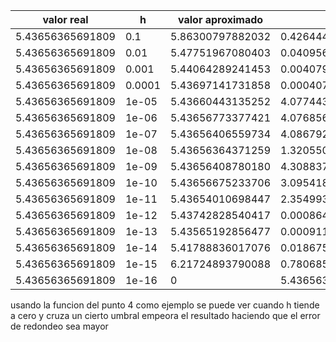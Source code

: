 |valor real| h | valor aproximado | error |
| --- | --- | --- | ---|
|5.43656365691809|0.1|5.86300797882032|0.426444321902230|
|5.43656365691809|0.01|5.47751967080403|0.0409560138859417|
|5.43656365691809|0.001|5.44064289241453|0.00407923549643652|
|5.43656365691809|0.0001|5.43697141731858|0.000407760400491064|
|5.43656365691809|1e-05|5.43660443135252|4.07744344297356e-5|
|5.43656365691809|1e-06|5.43656773377421|4.07685612113795e-6|
|5.43656365691809|1e-07|5.43656406559734|4.08679247776433e-7|
|5.43656365691809|1e-08|5.43656364371259|1.32055015811261e-8|
|5.43656365691809|1e-09|5.43656408780180|4.30883708268937e-7|
|5.43656365691809|1e-10|5.43656675233706|3.09541896736931e-6|
|5.43656365691809|1e-11|5.43654010698447|2.35499336236344e-5|
|5.43656365691809|1e-12|5.43742828540417|0.000864628486076491|
|5.43656365691809|1e-13|5.43565192856477|0.000911728353323760|
|5.43656365691809|1e-14|5.41788836017076|0.0186752967473263|
|5.43656365691809|1e-15|6.21724893790088|0.780685280982786|
|5.43656365691809|1e-16|0|5.43656365691809|

usando la funcion  del punto 4 como ejemplo 
se puede ver cuando h tiende a cero y cruza un cierto umbral empeora el resultado haciendo que el error de redondeo sea mayor
